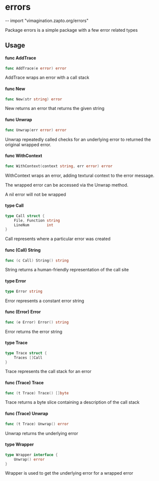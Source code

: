 # errors
--
    import "vimagination.zapto.org/errors"

Package errors is a simple package with a few error related types

## Usage

#### func  AddTrace

```go
func AddTrace(e error) error
```
AddTrace wraps an error with a call stack

#### func  New

```go
func New(str string) error
```
New returns an error that returns the given string

#### func  Unwrap

```go
func Unwrap(err error) error
```
Unwrap repeatedly called checks for an underlying error to returned the original
wrapped error.

#### func  WithContext

```go
func WithContext(context string, err error) error
```
WithContext wraps an error, adding textural context to the error message.

The wrapped error can be accessed via the Unwrap method.

A nil error will not be wrapped

#### type Call

```go
type Call struct {
	File, Function string
	LineNum        int
}
```

Call represents where a particular error was created

#### func (Call) String

```go
func (c Call) String() string
```
String returns a human-friendly representation of the call site

#### type Error

```go
type Error string
```

Error represents a constant error string

#### func (Error) Error

```go
func (e Error) Error() string
```
Error returns the error string

#### type Trace

```go
type Trace struct {
	Traces []Call
}
```

Trace represents the call stack for an error

#### func (Trace) Trace

```go
func (t Trace) Trace() []byte
```
Trace returns a byte slice containing a description of the call stack

#### func (Trace) Unwrap

```go
func (t Trace) Unwrap() error
```
Unwrap returns the underlying error

#### type Wrapper

```go
type Wrapper interface {
	Unwrap() error
}
```

Wrapper is used to get the underlying error for a wrapped error
